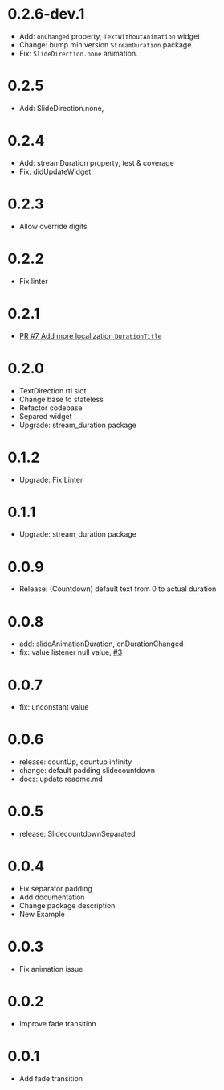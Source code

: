 # 0.2.6-dev.1
* Add: `onChanged` property, `TextWithoutAnimation` widget
* Change: bump min version `StreamDuration` package
* Fix: `SlideDirection.none` animation.

# 0.2.5
* Add: SlideDirection.none,

# 0.2.4
* Add: streamDuration property, test & coverage
* Fix: didUpdateWidget

# 0.2.3
* Allow override digits

# 0.2.2
* Fix linter

# 0.2.1
* [PR #7 Add more localization `DurationTitle`](https://github.com/farhanfadila1717/slide_countdown/pull/7)

# 0.2.0
* TextDirection rtl slot
* Change base to stateless
* Refactor codebase
* Separed widget
* Upgrade: stream_duration package

# 0.1.2
* Upgrade: Fix Linter

# 0.1.1
* Upgrade: stream_duration package

# 0.0.9
* Release: (Countdown) default text from 0 to actual duration


# 0.0.8
* add: slideAnimationDuration, onDurationChanged
* fix: value listener null value, [#3](https://github.com/farhanfadila1717/slide_countdown/issues/3#issue-1077536704) 


# 0.0.7
* fix: unconstant value

# 0.0.6
* release: countUp, countup infinity
* change: default padding slidecountdown
* docs: update readme.md

# 0.0.5
* release: SlidecountdownSeparated

# 0.0.4
* Fix separator padding
* Add documentation
* Change package description
* New Example


# 0.0.3
* Fix animation issue

# 0.0.2
* Improve fade transition

# 0.0.1
* Add fade transition